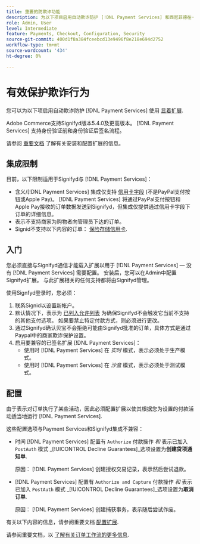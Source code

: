 ```yaml
---
title: 重要的防欺诈功能
description: 为以下项目启用自动欺诈防护 [!DNL Payment Services] 和西尼菲德在一起。
role: Admin, User
level: Intermediate
feature: Payments, Checkout, Configuration, Security
source-git-commit: 400d1f8a384fceebcd13e9496f8e218e694d2752
workflow-type: tm+mt
source-wordcount: '434'
ht-degree: 0%

---
```



# 有效保护欺诈行为

您可以为以下项启用自动欺诈防护 [!DNL Payment Services] 使用 [显着扩展](https://commercemarketplace.adobe.com/signifyd-module-connect.html).

Adobe Commerce支持Signifyd版本5.4.0及更高版本。 [!DNL Payment Services] 支持身份验证前和身份验证后签名流程。

请参阅 [重要文档](https://community.signifyd.com/support/s/article/magento-2-extension-install-guide?language=en_US#downloadandinstallingmagento2extension) 了解有关安装和配置扩展的信息。

## 集成限制

目前，以下限制适用于Signifyd与 [!DNL Payment Services]：

* 含义/[!DNL Payment Services] 集成仅支持 [信用卡字段](../payment-services/payments-options.md#credit-card-fields) (不是PayPal支付按钮或Apple Pay)。 [!DNL Payment Services] 将通过PayPal支付按钮和Apple Pay接收的订单数据发送到Signifyd，但集成仅提供通过信用卡字段下订单的详细信息。
* 表示不支持商家为购物者向管理员下达的订单。
* Signid不支持以下内容的订单： [保险存储信用卡](../payment-services/vaulting.md).

## 入门

您必须直接与Signifyd通信才能载入扩展以用于 [!DNL Payment Services] — 没有 [!DNL Payment Services] 需要配置。 安装后，您可以在Admin中配置Signifyd扩展。 与此扩展相关的任何支持都将由Signifyd管理。

使用Signfyd登录时，您必须：

1. 联系Signid以设置新帐户。
1. 默认情况下，表示为 [已列入允许列表](https://github.com/signifyd/magento2/blob/main/docs/RESTRICT-PAYMENTS.md) 为确保Signifyd不会触发它当前不支持的其他支付选项。 如果要禁止特定付款方式，则必须进行更改。
1. 通过Signifyd确认贝宝不会拒绝可能由Signifyd批准的订单，具体方式是通过Paypal中的商家欺诈保护设置。
1. 启用要兼容的已签名扩展 [!DNL Payment Services]：
   * 使用时 [!DNL Payment Services] 在 _实时_ 模式，表示必须处于生产模式。
   * 使用时 [!DNL Payment Services] 在 _沙盒_ 模式，表示必须处于测试模式。

## 配置

由于表示对订单执行了某些活动，因此必须配置扩展以使其根据您为设置的付款活动适当地运行 [!DNL Payment Services].

这些配置选项与Payment Services和Signifyd集成不兼容：

* 时间 [!DNL Payment Services] 配置有 `Authorize` 付款操作 _和_ 表示已加入 `PostAuth` 模式 _[!UICONTROL Decline Guarantees]_选项设置为&#x200B;**创建贷项通知单**.

  原因： [!DNL Payment Services] 创建授权交易记录，表示然后尝试退款。


* [!DNL Payment Services] 配置有 `Authorize and Capture` 付款操作 _和_ 表示已加入 `PostAuth` 模式 _[!UICONTROL Decline Guarantees]_选项设置为&#x200B;**取消订单**.

  原因： [!DNL Payment Services] 创建捕获事务，表示随后尝试作废。


有关以下内容的信息，请参阅重要文档 [配置扩展](https://community.signifyd.com/support/s/article/magento-2-extension-install-guide?language=en_US#configuringmagento2extension).

请参阅重要文档，以 [了解有关订单工作流的更多信息](https://community.signifyd.com/support/s/article/magento-2-extension-install-guide?language=en_US#howmagento2works).
